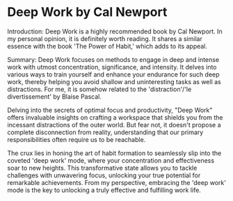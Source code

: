 # Deep Work by Cal Newport

Introduction: Deep Work is a highly recommended book by Cal Newport. In my personal opinion, it is definitely worth reading. It shares a similar essence with the book 'The Power of Habit,' which adds to its appeal.

Summary: Deep Work focuses on methods to engage in deep and intense work with utmost concentration, significance, and intensity. It delves into various ways to train yourself and enhance your endurance for such deep work, thereby helping you avoid shallow and uninteresting tasks as well as distractions. For me, it is somehow related to the 'distraction'/'le divertissement' by Blaise Pascal.


Delving into the secrets of optimal focus and productivity, "Deep Work" offers invaluable insights on crafting a workspace that shields you from the incessant distractions of the outer world. But fear not, it doesn't propose a complete disconnection from reality, understanding that our primary responsibilities often require us to be reachable.

The crux lies in honing the art of habit formation to seamlessly slip into the coveted 'deep work' mode, where your concentration and effectiveness soar to new heights. This transformative state allows you to tackle challenges with unwavering focus, unlocking your true potential for remarkable achievements. From my perspective, embracing the 'deep work' mode is the key to unlocking a truly effective and fulfilling work life.


